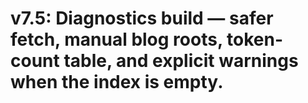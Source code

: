 # v7.5: Diagnostics build — safer fetch, manual blog roots, token-count table, and explicit warnings when the index is empty.
